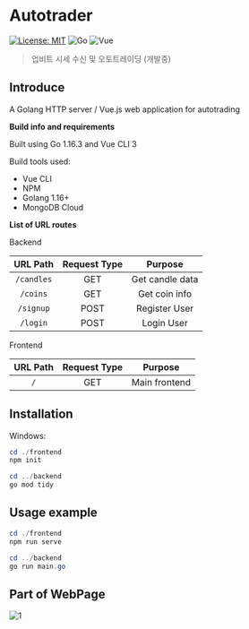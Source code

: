 # Autotrader

[![License: MIT](https://img.shields.io/badge/License-MIT-blue.svg)](https://opensource.org/licenses/MIT)
![Go](https://img.shields.io/github/go-mod/go-version/noirstar/autotrader?filename=backend%252Fgo.mod)
![Vue](https://img.shields.io/npm/v/vue)

> 업비트 시세 수신 및 오토트레이딩 (개발중)

## Introduce

A Golang HTTP server / Vue.js web application for autotrading
 
**Build info and requirements**

Built using Go 1.16.3 and Vue CLI 3

Build tools used:
- Vue CLI 
- NPM
- Golang 1.16+
- MongoDB Cloud

**List of URL routes**

Backend

URL Path | Request Type |Purpose
:-----:|:-----: |:-----:
`/candles`|GET|Get candle data
`/coins`|GET|Get coin info
`/signup`|POST|Register User
`/login`|POST|Login User

Frontend

URL Path | Request Type |Purpose
:-----:|:-----: |:-----:
`/`|GET|Main frontend


## Installation

Windows:

```powershell
cd ./frontend
npm init

cd ../backend
go mod tidy
```

## Usage example

```powershell
cd ./frontend
npm run serve

cd ../backend
go run main.go
```

## Part of WebPage

![1](https://user-images.githubusercontent.com/44075494/124548553-dbc4b980-de68-11eb-83b0-25e8a69c0e48.png)